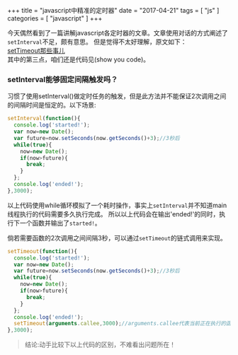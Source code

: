 +++
title = "javascript中精准的定时器"
date = "2017-04-21"
tags = [ "js" ]
categories = [ "javascript" ]
+++

今天偶然看到了一篇讲解javascript各定时器的文章。文章使用对话的方式阐述了`setInterval`不足，颇有意思。
但是觉得不太好理解，原文如下：  
[setTimeout那些事儿](http://imweb.io/topic/56ac67fbe39ca21162ae6c78 "点我访问")  
其中的第三点，咱们还是代码见(show you code)。
<!--more-->
### setInterval能够固定间隔触发吗？

习惯了使用setInterval()做定时任务的触发，但是此方法并不能保证2次调用之间的间隔时间是恒定的。以下场景:

```js
setInterval(function(){
  console.log('started!');
  var now=new Date();
  var future=now.setSeconds(now.getSeconds()+3);//3秒后
  while(true){
    now=new Date();
    if(now>future){
      break;
    }
  };
  console.log('ended!');
},3000);
```

以上代码使用while循环模拟了一个耗时操作，事实上`setInterval`并不知道main线程执行的代码需要多久执行完成。
所以以上代码会在输出'ended!'的同时，执行下一个函数并输出了`started!`。

倘若需要函数的2次调用之间间隔3秒，可以通过`setTimeout`的链式调用来实现。

```js
setTimeout(function(){
  console.log('started!');
  var now=new Date();
  var future=now.setSeconds(now.getSeconds()+3);//3秒后
  while(true){
    now=new Date();
    if(now>future){
      break;
    }
  };
  console.log('ended!');
  setTimeout(arguments.callee,3000);//arguments.callee代表当前正在执行的函数，也就是函数本身
},3000);
```

>结论:动手比较下以上代码的区别，不难看出问题所在！
